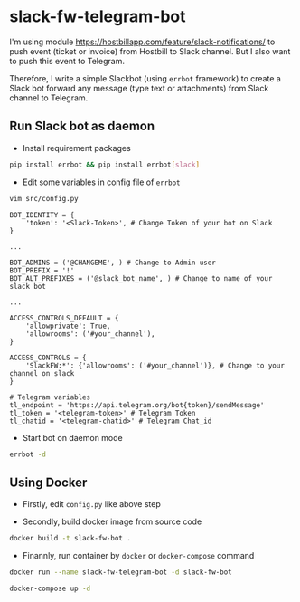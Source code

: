 # slack-fw-telegram-bot

I'm using module https://hostbillapp.com/feature/slack-notifications/ to push event (ticket or invoice) from Hostbill to Slack channel. But I also want to push this event to Telegram. 

Therefore, I write a simple Slackbot (using `errbot` framework) to create a Slack bot forward any message (type text or attachments) from Slack channel to Telegram.

## Run Slack bot as daemon

- Install requirement packages

```bash
pip install errbot && pip install errbot[slack] 
```

- Edit some variables in config file of `errbot`

```bash
vim src/config.py
```

```
BOT_IDENTITY = {
    'token': '<Slack-Token>', # Change Token of your bot on Slack
}

...

BOT_ADMINS = ('@CHANGEME', ) # Change to Admin user
BOT_PREFIX = '!'
BOT_ALT_PREFIXES = ('@slack_bot_name', ) # Change to name of your slack bot

...

ACCESS_CONTROLS_DEFAULT = {
    'allowprivate': True,
    'allowrooms': ('#your_channel'),
}

ACCESS_CONTROLS = {
    'SlackFW:*': {'allowrooms': ('#your_channel')}, # Change to your channel on slack
}

# Telegram variables
tl_endpoint = 'https://api.telegram.org/bot{token}/sendMessage'
tl_token = '<telegram-token>' # Telegram Token
tl_chatid = '<telegram-chatid>' # Telegram Chat_id
```

- Start bot on daemon mode

```bash
errbot -d
```

## Using Docker
- Firstly, edit `config.py` like above step

- Secondly, build docker image from source code

```bash
docker build -t slack-fw-bot .
```

- Finannly, run container by `docker` or `docker-compose` command

```bash
docker run --name slack-fw-telegram-bot -d slack-fw-bot
```

```bash
docker-compose up -d
```

